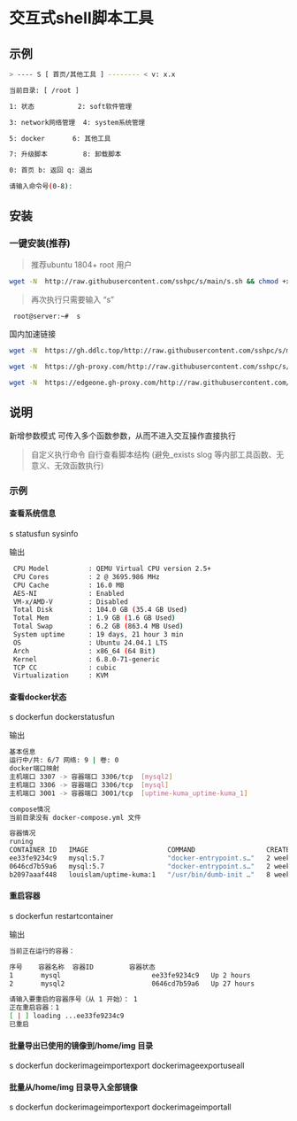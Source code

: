 # 交互式shell脚本工具

## 示例

```sh
> ---- S [ 首页/其他工具 ] -------- < v: x.x

当前目录: [ /root ]

1: 状态           2: soft软件管理

3: network网络管理  4: system系统管理

5: docker       6: 其他工具

7: 升级脚本         8: 卸载脚本

0: 首页 b: 返回 q: 退出

请输入命令号(0-8): 

```


## 安装

### 一键安装(推荐)
> 推荐ubuntu 1804+ root 用户

```sh
wget -N  http://raw.githubusercontent.com/sshpc/s/main/s.sh && chmod +x s.sh &&  bash s.sh
```

> 再次执行只需要输入 “s” 

```sh
 root@server:~#  s
```

国内加速链接
```sh
wget -N  https://gh.ddlc.top/http://raw.githubusercontent.com/sshpc/s/main/s.sh && chmod +x s.sh &&  bash s.sh
```
```sh
wget -N  https://gh-proxy.com/http://raw.githubusercontent.com/sshpc/s/main/s.sh && chmod +x s.sh &&  bash s.sh
```
```sh
wget -N  https://edgeone.gh-proxy.com/http://raw.githubusercontent.com/sshpc/s/main/s.sh && chmod +x s.sh &&  bash s.sh
```
## 说明

新增参数模式 可传入多个函数参数，从而不进入交互操作直接执行
>自定义执行命令 自行查看脚本结构 (避免_exists slog 等内部工具函数、无意义、无效函数执行)

### 示例

#### 查看系统信息

s statusfun sysinfo

输出
```sh
 CPU Model          : QEMU Virtual CPU version 2.5+
 CPU Cores          : 2 @ 3695.986 MHz
 CPU Cache          : 16.0 MB
 AES-NI             : Enabled
 VM-x/AMD-V         : Disabled
 Total Disk         : 104.0 GB (35.4 GB Used)
 Total Mem          : 1.9 GB (1.6 GB Used)
 Total Swap         : 6.2 GB (863.4 MB Used)
 System uptime      : 19 days, 21 hour 3 min
 OS                 : Ubuntu 24.04.1 LTS
 Arch               : x86_64 (64 Bit)
 Kernel             : 6.8.0-71-generic
 TCP CC             : cubic
 Virtualization     : KVM
```
#### 查看docker状态

s dockerfun dockerstatusfun

输出
```sh
基本信息
运行中/共: 6/7 网络: 9 | 卷: 0
docker端口映射   
主机端口 3307 -> 容器端口 3306/tcp  [mysql2]    
主机端口 3306 -> 容器端口 3306/tcp  [mysql]    
主机端口 3001 -> 容器端口 3001/tcp  [uptime-kuma_uptime-kuma_1]    

compose情况
当前目录没有 docker-compose.yml 文件

容器情况
runing
CONTAINER ID   IMAGE                    COMMAND                  CREATED        STATUS                 PORTS                               NAMES
ee33fe9234c9   mysql:5.7                "docker-entrypoint.s…"   2 weeks ago    Up 2 hours             0.0.0.0:3306->3306/tcp, 33060/tcp   mysql
0646cd7b59a6   mysql:5.7                "docker-entrypoint.s…"   2 weeks ago    Up 27 hours            33060/tcp, 0.0.0.0:3307->3306/tcp   mysql2
b2097aaaf448   louislam/uptime-kuma:1   "/usr/bin/dumb-init …"   8 weeks ago    Up 2 weeks (healthy)   0.0.0.0:3001->3001/tcp              uptime-kuma_uptime-kuma_1

```

#### 重启容器

s dockerfun restartcontainer

输出
```sh
当前正在运行的容器：

序号    容器名称  容器ID         容器状态
1       mysql                       ee33fe9234c9   Up 2 hours
2       mysql2                      0646cd7b59a6   Up 27 hours

请输入要重启的容器序号（从 1 开始）： 1
正在重启容器：1
[ | ] loading ...ee33fe9234c9
已重启
```


#### 批量导出已使用的镜像到/home/img 目录

s dockerfun dockerimageimportexport  dockerimageexportuseall


#### 批量从/home/img 目录导入全部镜像

s dockerfun dockerimageimportexport  dockerimageimportall










